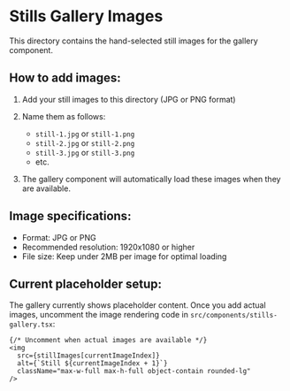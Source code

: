 # Stills Gallery Images

This directory contains the hand-selected still images for the gallery component.

## How to add images:

1. Add your still images to this directory (JPG or PNG format)
2. Name them as follows:
   - `still-1.jpg` or `still-1.png`
   - `still-2.jpg` or `still-2.png`
   - `still-3.jpg` or `still-3.png`
   - etc.

3. The gallery component will automatically load these images when they are available.

## Image specifications:
- Format: JPG or PNG
- Recommended resolution: 1920x1080 or higher
- File size: Keep under 2MB per image for optimal loading

## Current placeholder setup:
The gallery currently shows placeholder content. Once you add actual images, uncomment the image rendering code in `src/components/stills-gallery.tsx`:

```tsx
{/* Uncomment when actual images are available */}
<img
  src={stillImages[currentImageIndex]}
  alt={`Still ${currentImageIndex + 1}`}
  className="max-w-full max-h-full object-contain rounded-lg"
/>
``` 